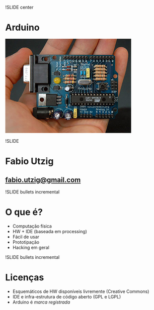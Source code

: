 !SLIDE center
# Arduino #

![arduino](arduino.jpg)

!SLIDE

# Fabio Utzig

## fabio.utzig@gmail.com

!SLIDE bullets incremental
# O que é? #

* Computação física
* HW + IDE (baseada em processing)
* Fácil de usar
* Prototipação
* Hacking em geral

!SLIDE bullets incremental
# Licenças #

* Esquemáticos de HW disponíveis livremente (Creative Commons)
* IDE e infra-estrutura de código aberto (GPL e LGPL)
* Arduino é *marca registrada*
